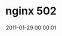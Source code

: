 ---
layout: web-error
date: 2011-01-29 00:00:01
title: nginx 502
image: nginx-502
alt: nginx 502
categories: web-errors
---